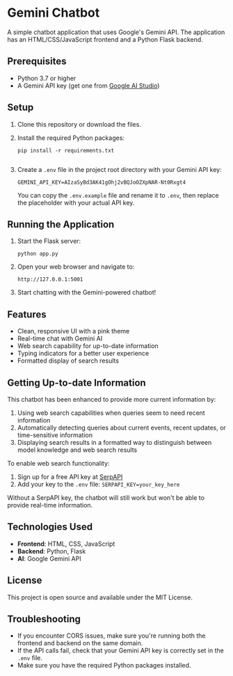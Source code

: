 # Gemini Chatbot

A simple chatbot application that uses Google's Gemini API. The application has an HTML/CSS/JavaScript frontend and a Python Flask backend.

## Prerequisites

- Python 3.7 or higher
- A Gemini API key (get one from [Google AI Studio](https://makersuite.google.com/app/apikey))

## Setup

1. Clone this repository or download the files.

2. Install the required Python packages:
   ```
   pip install -r requirements.txt
   

3. Create a `.env` file in the project root directory with your Gemini API key:
   ```
   GEMINI_API_KEY=AIzaSyBd3AK41gOhj2vBQJoOZXpNAR-Nt0Rxgt4
   ```
   You can copy the `.env.example` file and rename it to `.env`, then replace the placeholder with your actual API key.

## Running the Application

1. Start the Flask server:
   ```
   python app.py
   ```

2. Open your web browser and navigate to:
   ```
   http://127.0.0.1:5001
   ```

3. Start chatting with the Gemini-powered chatbot!

## Features

- Clean, responsive UI with a pink theme
- Real-time chat with Gemini AI
- Web search capability for up-to-date information
- Typing indicators for a better user experience
- Formatted display of search results

## Getting Up-to-date Information

This chatbot has been enhanced to provide more current information by:

1. Using web search capabilities when queries seem to need recent information
2. Automatically detecting queries about current events, recent updates, or time-sensitive information
3. Displaying search results in a formatted way to distinguish between model knowledge and web search results

To enable web search functionality:
1. Sign up for a free API key at [SerpAPI](https://serpapi.com/)
2. Add your key to the `.env` file: `SERPAPI_KEY=your_key_here`

Without a SerpAPI key, the chatbot will still work but won't be able to provide real-time information.

## Technologies Used

- **Frontend**: HTML, CSS, JavaScript
- **Backend**: Python, Flask
- **AI**: Google Gemini API

## License

This project is open source and available under the MIT License.

## Troubleshooting

- If you encounter CORS issues, make sure you're running both the frontend and backend on the same domain.
- If the API calls fail, check that your Gemini API key is correctly set in the `.env` file.
- Make sure you have the required Python packages installed. 